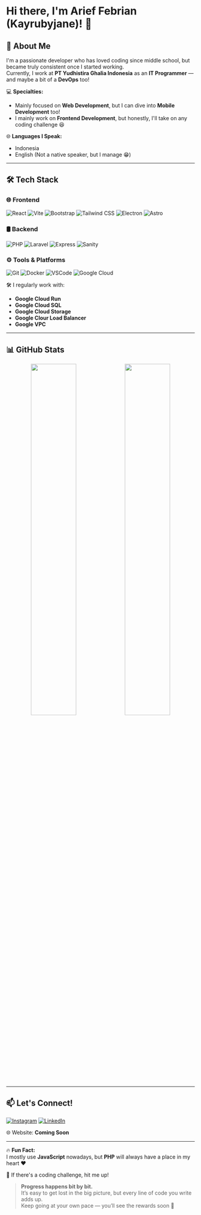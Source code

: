 # Hi there, I'm Arief Febrian (Kayrubyjane)! 👋

## 🚀 About Me
I'm a passionate developer who has loved coding since middle school, but became truly consistent once I started working.  
Currently, I work at **PT Yudhistira Ghalia Indonesia** as an **IT Programmer** — and maybe a bit of a **DevOps** too!

💻 **Specialties:**
- Mainly focused on **Web Development**, but I can dive into **Mobile Development** too!
- I mainly work on **Frontend Development**, but honestly, I'll take on any coding challenge 😆

🌐 **Languages I Speak:**
- Indonesia
- English (Not a native speaker, but I manage 😁)

---

## 🛠 Tech Stack

### 🌐 Frontend
![React](https://img.shields.io/badge/-React-61DAFB?style=for-the-badge&logo=react&logoColor=white)
![Vite](https://img.shields.io/badge/-Vite-646CFF?style=for-the-badge&logo=vite&logoColor=white)
![Bootstrap](https://img.shields.io/badge/-Bootstrap-7952B3?style=for-the-badge&logo=bootstrap&logoColor=white)
![Tailwind CSS](https://img.shields.io/badge/-TailwindCSS-38B2AC?style=for-the-badge&logo=tailwind-css&logoColor=white)
![Electron](https://img.shields.io/badge/-Electron-47848F?style=for-the-badge&logo=electron&logoColor=white)
![Astro](https://img.shields.io/badge/-Astro-353D85?style=for-the-badge&logo=astro&logoColor=white)

### 🛢 Backend
![PHP](https://img.shields.io/badge/-PHP-777BB4?style=for-the-badge&logo=php&logoColor=white)
![Laravel](https://img.shields.io/badge/-Laravel-FF2D20?style=for-the-badge&logo=laravel&logoColor=white)
![Express](https://img.shields.io/badge/-Express-f3f3f3?style=for-the-badge&logo=express&logoColor=black)
![Sanity](https://img.shields.io/badge/-Sanity-cc190e?style=for-the-badge&logo=sanity&logoColor=white)

### ⚙️ Tools & Platforms
![Git](https://img.shields.io/badge/-Git-F05032?style=for-the-badge&logo=git&logoColor=white)
![Docker](https://img.shields.io/badge/-Docker-2496ED?style=for-the-badge&logo=docker&logoColor=white)
![VSCode](https://img.shields.io/badge/-VS%20Code-007ACC?style=for-the-badge&logo=visual-studio-code&logoColor=white)
![Google Cloud](https://img.shields.io/badge/-GCP-4285F4?style=for-the-badge&logo=google-cloud&logoColor=white)

🛠 I regularly work with:
- **Google Cloud Run**
- **Google Cloud SQL**
- **Google Cloud Storage**
- **Google Clour Load Balancer**
- **Google VPC**

---

## 📊 GitHub Stats

<p align="center">
  <img width="49%" src="https://github-readme-stats.vercel.app/api/top-langs/?username=Kayrubyjane&theme=one_dark_pro&hide_border=false&include_all_commits=true&count_private=true&layout=compact" />
  <img width="49%" src="https://github-readme-stats.vercel.app/api?username=Kayrubyjane&theme=one_dark_pro&hide_border=false&include_all_commits=true&count_private=true" />
</p>

---

## 📫 Let's Connect!

[![Instagram](https://img.shields.io/badge/-Instagram-E4405F?style=for-the-badge&logo=instagram&logoColor=white)](https://www.instagram.com/osk.rka_)
[![LinkedIn](https://img.shields.io/badge/-LinkedIn-0A66C2?style=for-the-badge&logo=linkedin&logoColor=white)](https://www.linkedin.com/in/arief-febrian-b9155531b)

🌐 Website: **Coming Soon**

---

🔥 **Fun Fact:**  
I mostly use **JavaScript** nowadays, but **PHP** will always have a place in my heart ❤️  

🎯 If there's a coding challenge, hit me up!

> **Progress happens bit by bit.**  
> It’s easy to get lost in the big picture, but every line of code you write adds up.  
> Keep going at your own pace — you’ll see the rewards soon 🚀
